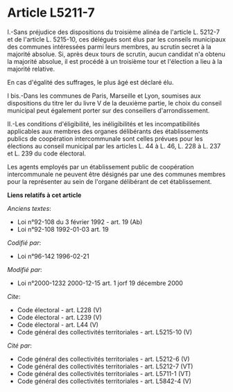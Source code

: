# Article L5211-7

I.-Sans préjudice des dispositions du troisième alinéa de l'article L. 5212-7 et de l'article L. 5215-10, ces délégués sont
élus par les conseils municipaux des communes intéressées parmi leurs membres, au scrutin secret à la majorité absolue. Si,
après deux tours de scrutin, aucun candidat n'a obtenu la majorité absolue, il est procédé à un troisième tour et l'élection
a lieu à la majorité relative. 

En cas d'égalité des suffrages, le plus âgé est déclaré élu.

I bis.-Dans les communes de Paris, Marseille et Lyon, soumises aux dispositions du titre Ier du livre V de la deuxième
partie, le choix du conseil municipal peut également porter sur des conseillers d'arrondissement. 

II.-Les conditions d'éligibilité, les inéligibilités et les incompatibilités applicables aux membres des organes délibérants
des établissements publics de coopération intercommunale sont celles prévues pour les élections au conseil municipal par les
articles L. 44 à L. 46, L. 228 à L. 237 et L. 239 du code électoral. 

Les agents employés par un établissement public de coopération intercommunale ne peuvent être désignés par une des communes
membres pour la représenter au sein de l'organe délibérant de cet établissement.

**Liens relatifs à cet article**

_Anciens textes_:

  - Loi n°92-108 du 3 février 1992 - art. 19 (Ab)
  - Loi n°92-108 1992-01-03  art. 19

_Codifié par_:

  - Loi n°96-142 1996-02-21

_Modifié par_:

  - Loi n°2000-1232 2000-12-15 art. 1 jorf 19 décembre 2000

_Cite_:

  - Code électoral - art. L228 (V)
  - Code électoral - art. L239 (V)
  - Code électoral - art. L44 (V)
  - Code général des collectivités territoriales - art. L5215-10 (V)

_Cité par_:

  - Code général des collectivités territoriales - art. L5212-6 (V)
  - Code général des collectivités territoriales - art. L5212-7 (VT)
  - Code général des collectivités territoriales - art. L5711-1 (VT)
  - Code général des collectivités territoriales - art. L5842-4 (V)
